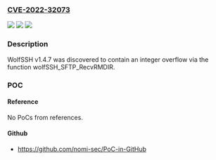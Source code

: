 ### [CVE-2022-32073](https://cve.mitre.org/cgi-bin/cvename.cgi?name=CVE-2022-32073)
![](https://img.shields.io/static/v1?label=Product&message=n%2Fa&color=blue)
![](https://img.shields.io/static/v1?label=Version&message=n%2Fa&color=blue)
![](https://img.shields.io/static/v1?label=Vulnerability&message=n%2Fa&color=brighgreen)

### Description

WolfSSH v1.4.7 was discovered to contain an integer overflow via the function wolfSSH_SFTP_RecvRMDIR.

### POC

#### Reference
No PoCs from references.

#### Github
- https://github.com/nomi-sec/PoC-in-GitHub


